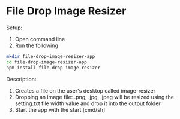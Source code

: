 # File Drop Image Resizer

Setup:

1. Open command line
2. Run the following

```sh
mkdir file-drop-image-resizer-app
cd file-drop-image-resizer-app
npm install file-drop-image-resizer
```

Description:
1. Creates a file on the user's desktop called image-resizer
2. Dropping an image file: .png, .jpg, .jpeg will be resized using the setting.txt file width value and drop it into the output folder
3. Start the app with the start.[cmd/sh]